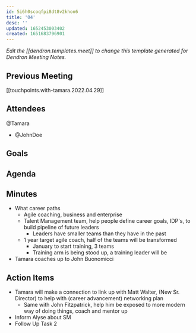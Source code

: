 ```yaml
---
id: 5i6h0scoqfpi8dt8v2khon6
title: '04'
desc: ''
updated: 1652453003402
created: 1651683796901
---
```

_Edit the [[dendron.templates.meet]] to change this template generated for Dendron Meeting Notes._

## Previous Meeting
[[touchpoints.with-tamara.2022.04.29]]

## Attendees
@Tamara 

- @JohnDoe

## Goals


## Agenda


## Minutes
- What career paths
    - Agile coaching, business and enterprise
    - Talent Management team, help people define career goals, IDP's, to build pipeline of future leaders
      - Leaders have smaller teams than they have in the past
    - 1 year target agile coach, half of the teams will be transformed
      - January to start training, 3 teams
      - Training arm is being stood up, a training leader will be 
- Tamara coaches up to John Buonomicci

## Action Items
- Tamara will make a connection to link up with Matt Walter, (New Sr. Director) to help with (career advancement) networking plan
  - Same with John Fitzpatrick, help him be exposed to more modern way of doing things, coach and mentor up
- Inform Alyse about SM
- Follow Up Task 2
